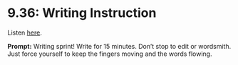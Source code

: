 # 9.36: Writing Instruction 

Listen [here](http://www.writingexcuses.com/2014/08/31/writing-excuses-9-36-writing-instruction/). 

**Prompt:** Writing sprint! Write for 15 minutes. Don’t stop to edit or wordsmith. Just force yourself to keep the fingers moving and the words flowing.